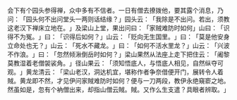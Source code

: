 会下有个园头参得禅，众中多有不信者。一日有僧去撩拨他，要其露个消息，乃问：​「园头何不出问堂头一两则话结缘？​」园头云：​「我除是不出问。若出，须教这老汉下禅床立地在。​」及梁山上堂，果出问曰：​「家贼难防时如何」山曰：​「识得不为冤。​」曰：​「识得后如何？​」山云：​「贬向无生国里。​」曰：​「莫是他安身立命处也无？​」山云：​「死水不藏龙。​」曰：​「如何不活水里龙？​」山云：​「兴波不作浪。​」曰：​「忽然倾湫倒岳时如何？​」梁山果然从法座上走下把住云：​「阇黎莫教湿着老僧袈裟角。​」径山果云：​「须知悟底人，与悟底人相见，自然纵夺可观。​」黄龙清云：​「梁山老汉，洞达机宜，堪称作者争奈借便开门，展转令人着賊。黄龙即不然，才见伊问家賊难防时如何？便与一刀两段，教伊永绝窺窬之地。然虽如是，忽有个衲僧出来，却指山僧云賊。賊。又作么生支遣？具眼者辨取。​」